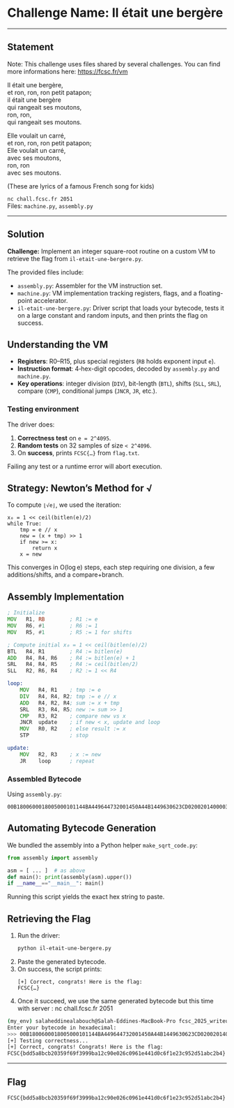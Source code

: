 # Challenge Name: Il était une bergère

---

## Statement

Note: This challenge uses files shared by several challenges. You can find more informations here: https://fcsc.fr/vm

Il était une bergère,  
et ron, ron, ron petit patapon;  
il était une bergère  
qui rangeait ses moutons,  
ron, ron,  
qui rangeait ses moutons.

Elle voulait un carré,  
et ron, ron, ron petit patapon;  
Elle voulait un carré,  
avec ses moutons,  
ron, ron  
avec ses moutons.

(These are lyrics of a famous French song for kids)

`nc chall.fcsc.fr 2051`  
Files: `machine.py`, `assembly.py`

---

## Solution


**Challenge:** Implement an integer square-root routine on a custom VM to retrieve the flag from `il-etait-une-bergere.py`.

The provided files include:

- `assembly.py`: Assembler for the VM instruction set.
- `machine.py`: VM implementation tracking registers, flags, and a floating-point accelerator.
- `il-etait-une-bergere.py`: Driver script that loads your bytecode, tests it on a large constant and random inputs, and then prints the flag on success.

## Understanding the VM

- **Registers**: R0–R15, plus special registers (`RB` holds exponent input `e`).
- **Instruction format**: 4‑hex-digit opcodes, decoded by `assembly.py` and `machine.py`.
- **Key operations**: integer division (`DIV`), bit-length (`BTL`), shifts (`SLL`, `SRL`), compare (`CMP`), conditional jumps (`JNCR`, `JR`, etc.).

### Testing environment

The driver does:

1. **Correctness test** on `e = 2^4095`.
2. **Random tests** on 32 samples of size `< 2^4096`.
3. On **success**, prints `FCSC{…}` from `flag.txt`.

Failing any test or a runtime error will abort execution.

## Strategy: Newton’s Method for √

To compute `⌊√e⌋`, we used the iteration:

```
x₀ = 1 << ceil(bitlen(e)/2)
while True:
    tmp = e // x
    new = (x + tmp) >> 1
    if new >= x:
        return x
    x = new
```

This converges in O(log e) steps, each step requiring one division, a few additions/shifts, and a compare+branch.

## Assembly Implementation

```asm
; Initialize
MOV   R1, RB        ; R1 := e
MOV   R6, #1        ; R6 := 1
MOV   R5, #1        ; R5 := 1 for shifts

; Compute initial x₀ = 1 << ceil(bitlen(e)/2)
BTL   R4, R1        ; R4 := bitlen(e)
ADD   R4, R4, R6    ; R4 := bitlen(e) + 1
SRL   R4, R4, R5    ; R4 := ceil(bitlen/2)
SLL   R2, R6, R4    ; R2 := 1 << R4

loop:
    MOV   R4, R1    ; tmp := e
    DIV   R4, R4, R2; tmp := e // x
    ADD   R4, R2, R4; sum := x + tmp
    SRL   R3, R4, R5; new := sum >> 1
    CMP   R3, R2    ; compare new vs x
    JNCR  update    ; if new < x, update and loop
    MOV   R0, R2    ; else result := x
    STP             ; stop

update:
    MOV   R2, R3    ; x := new
    JR    loop      ; repeat
```

### Assembled Bytecode

Using `assembly.py`:

```
00B1800600018005000101144BA449644732001450A44B1449630623CD02002014000032CFF6
```

## Automating Bytecode Generation

We bundled the assembly into a Python helper `make_sqrt_code.py`:

```python
from assembly import assembly

asm = [ ... ]  # as above
def main(): print(assembly(asm).upper())
if __name__=="__main__": main()
```

Running this script yields the exact hex string to paste.

## Retrieving the Flag

1. Run the driver:
   ```bash
   python il-etait-une-bergere.py
   ```
2. Paste the generated bytecode.
3. On success, the script prints:
   ```
   [+] Correct, congrats! Here is the flag:
   FCSC{…}
   ```
4. Once it succeed, we use the same generated bytecode but this time with server : nc chall.fcsc.fr 2051

```bash
(my_env) salaheddinealabouch@Salah-Eddines-MacBook-Pro fcsc_2025_writeups % nc chall.fcsc.fr 2051
Enter your bytecode in hexadecimal:
>>> 00B1800600018005000101144BA449644732001450A44B1449630623CD02002014000032CFF6
[+] Testing correctness...
[+] Correct, congrats! Congrats! Here is the flag:
FCSC{bdd5a8bcb20359f69f3999ba12c90e026c0961e441d0c6f1e23c952d51abc2b4}
```


---

## Flag

```
FCSC{bdd5a8bcb20359f69f3999ba12c90e026c0961e441d0c6f1e23c952d51abc2b4}
```